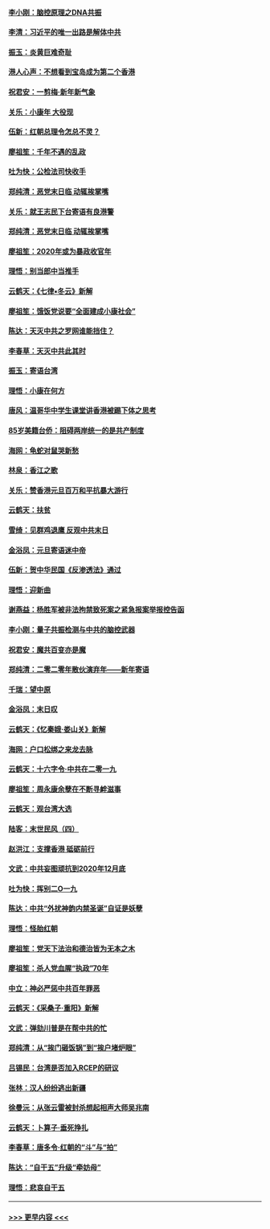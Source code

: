 #### [李小刚：脑控原理之DNA共振](../pages/nsc993/n11780962.md?t=01102033) 
#### [李清：习近平的唯一出路是解体中共](../pages/nsc993/n11780866.md?t=01102033) 
#### [振玉：炎黄巨难奇耻](../pages/nsc993/n11779632.md?t=01102033) 
#### [港人心声：不想看到宝岛成为第二个香港](../pages/nsc993/n11778817.md?t=01102033) 
#### [祝君安：一剪梅‧新年新气象](../pages/nsc993/n11776340.md?t=01102033) 
#### [关乐：小康年 大役现](../pages/nsc993/n11774213.md?t=01102033) 
#### [伍新：红朝总理令怎总不灵？](../pages/nsc993/n11770813.md?t=01102033) 
#### [廖祖笙：千年不遇的乱政](../pages/nsc993/n11770373.md?t=01102033) 
#### [吐为快：公检法司快收手](../pages/nsc993/n11770359.md?t=01102033) 
#### [郑纯清：恶党末日临 动辄挨掌嘴](../pages/nsc993/n11769912.md?t=01102033) 
#### [关乐：就王志民下台寄语有良港警](../pages/nsc993/n11769903.md?t=01102033) 
#### [郑纯清：恶党末日临 动辄挨掌嘴](../pages/nsc993/n11769356.md?t=01102033) 
#### [廖祖笙：2020年或为暴政收官年](../pages/nsc993/n11768216.md?t=01102033) 
#### [理悟：别当郎中当推手](../pages/nsc993/n11768243.md?t=01102033) 
#### [云鹤天：《七律▪冬云》新解](../pages/nsc993/n11768204.md?t=01102033) 
#### [廖祖笙：饿饭党说要“全面建成小康社会”](../pages/nsc993/n11767482.md?t=01102033) 
#### [陈达：天灭中共之罗网谁能挡住？](../pages/nsc993/n11767465.md?t=01102033) 
#### [李春草：天灭中共此其时](../pages/nsc993/n11767452.md?t=01102033) 
#### [振玉：寄语台湾](../pages/nsc993/n11767432.md?t=01102033) 
#### [理悟：小康在何方](../pages/nsc993/n11767394.md?t=01102033) 
#### [唐风：温哥华中学生课堂讲香港被踢下体之思考](../pages/nsc993/n11766848.md?t=01102033) 
#### [85岁美籍台侨：阻碍两岸统一的是共产制度](../pages/nsc993/n11765043.md?t=01102033) 
#### [海网：龟蛇对鼠哭新愁](../pages/nsc993/n11764895.md?t=01102033) 
#### [林泉：香江之歌](../pages/nsc993/n11764415.md?t=01102033) 
#### [关乐：赞香港元旦百万和平抗暴大游行](../pages/nsc993/n11764382.md?t=01102033) 
#### [云鹤天：扶贫](../pages/nsc993/n11764245.md?t=01102033) 
#### [雪绮：见群鸡退鹰  反观中共末日](../pages/nsc993/n11762112.md?t=01102033) 
#### [金浴凤：元旦寄语迷中帝](../pages/nsc993/n11761788.md?t=01102033) 
#### [伍新：贺中华民国《反渗透法》通过](../pages/nsc993/n11761994.md?t=01102033) 
#### [理悟：迎新曲](../pages/nsc993/n11761152.md?t=01102033) 
#### [谢燕益：杨胜军被非法拘禁致死案之紧急报案举报控告函](../pages/nsc993/n11756134.md?t=01102033) 
#### [李小刚：量子共振检测与中共的脑控武器](../pages/nsc993/n11754518.md?t=01102033) 
#### [祝君安：魔共百变亦是魔](../pages/nsc993/n11754469.md?t=01102033) 
#### [郑纯清：二零二零年散伙演弃年——新年寄语](../pages/nsc993/n11754195.md?t=01102033) 
#### [千瑞：望中原](../pages/nsc993/n11754159.md?t=01102033) 
#### [金浴凤：末日叹](../pages/nsc993/n11752359.md?t=01102033) 
#### [云鹤天：《忆秦娥‧娄山关》新解](../pages/nsc993/n11752348.md?t=01102033) 
#### [海网：户口松绑之来龙去脉](../pages/nsc993/n11752328.md?t=01102033) 
#### [云鹤天：十六字令‧中共在二零一九](../pages/nsc993/n11752305.md?t=01102033) 
#### [廖祖笙：周永康余孽在不断寻衅滋事](../pages/nsc993/n11751013.md?t=01102033) 
#### [云鹤天：观台湾大选](../pages/nsc993/n11751007.md?t=01102033) 
#### [陆客：末世民风（四）](../pages/nsc993/n11749203.md?t=01102033) 
#### [赵洪江：支撑香港 砥砺前行](../pages/nsc993/n11748482.md?t=01102033) 
#### [文武：中共妄图顽抗到2020年12月底](../pages/nsc993/n11748446.md?t=01102033) 
#### [吐为快：挥别二O一九](../pages/nsc993/n11748411.md?t=01102033) 
#### [陈达：中共“外扰神韵内禁圣诞”自证是妖孽](../pages/nsc993/n11748226.md?t=01102033) 
#### [理悟：怪胎红朝](../pages/nsc993/n11748206.md?t=01102033) 
#### [廖祖笙：党天下法治和德治皆为无本之木](../pages/nsc993/n11748135.md?t=01102033) 
#### [廖祖笙：杀人党血腥“执政”70年](../pages/nsc993/n11745144.md?t=01102033) 
#### [中立：神必严惩中共百年罪恶](../pages/nsc993/n11744970.md?t=01102033) 
#### [云鹤天：《采桑子‧重阳》新解](../pages/nsc993/n11744948.md?t=01102033) 
#### [文武：弹劾川普是在帮中共的忙](../pages/nsc993/n11744758.md?t=01102033) 
#### [郑纯清：从“挨门砸饭锅”到“挨户堵炉眼”](../pages/nsc993/n11744745.md?t=01102033) 
#### [吕锡民：台湾是否加入RCEP的研议](../pages/nsc993/n11744701.md?t=01102033) 
#### [张林：汉人纷纷逃出新疆](../pages/nsc993/n11743530.md?t=01102033) 
#### [徐曼沅：从张云雷被封杀想起相声大师吴兆南](../pages/nsc993/n11741816.md?t=01102033) 
#### [云鹤天：卜算子‧垂死挣扎](../pages/nsc993/n11739956.md?t=01102033) 
#### [李春草：唐多令‧红朝的“斗”与“拍”](../pages/nsc993/n11739830.md?t=01102033) 
#### [陈达：“自干五”升级“牵妨母”](../pages/nsc993/n11739724.md?t=01102033) 
#### [理悟：悲哀自干五](../pages/nsc993/n11739547.md?t=01102033) 

----
#### [ >>> 更早内容 <<< ](../indexes/nsc993-earlier.md)
